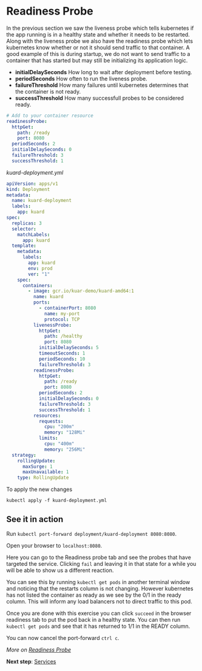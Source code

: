 # Readiness Probe
In the previous section we saw the liveness probe which tells kubernetes if the app running is in
a healthy state and whether it needs to be restarted. Along with the liveness probe we also have the readiness
probe which lets kubernetes know whether or not it should send traffic to that container. A good example of this is
during startup, we do not want to send traffic to a container that has started but may still be initializing its application
logic.

- **initialDelaySeconds** How long to wait after deployment before testing.
- **periodSeconds** How often to run the liveness probe.
- **failureThreshold** How many failures until kubernetes determines that the container is not ready.
- **successThreshold** How many successfull probes to be considered ready.

```yaml
# Add to your container resource
readinessProbe:
  httpGet:
    path: /ready
    port: 8080
  periodSeconds: 2
  initialDelaySeconds: 0
  failureThreshold: 3
  successThreshold: 1
```

*kuard-deployment.yml*
``` yaml
apiVersion: apps/v1
kind: Deployment
metadata:
  name: kuard-deployment
  labels:
    app: kuard
spec:
  replicas: 3
  selector:
    matchLabels:
      app: kuard
  template:
    metadata:
      labels:
        app: kuard
        env: prod
        ver: "1"
    spec:
      containers:
        - image: gcr.io/kuar-demo/kuard-amd64:1
          name: kuard
          ports:
            - containerPort: 8080
              name: my-port
              protocol: TCP
          livenessProbe:
            httpGet:
              path: /healthy
              port: 8080
            initialDelaySeconds: 5
            timeoutSeconds: 1
            periodSeconds: 10
            failureThreshold: 3
          readinessProbe:
            httpGet:
              path: /ready
              port: 8080
            periodSeconds: 2
            initialDelaySeconds: 0
            failureThreshold: 3
            successThreshold: 1
          resources:
            requests:
              cpu: "200m"
              memory: "128Mi"
            limits:
              cpu: "400m"
              memory: "256Mi"
  strategy:
    rollingUpdate:
      maxSurge: 1
      maxUnavailable: 1
    type: RollingUpdate
```

To apply the new changes 
```
kubectl apply -f kuard-deployment.yml
``` 

## See it in action
Run `kubectl port-forward deployment/kuard-deployment 8080:8080`.

Open your browser to `localhost:8080`.

Here you can go to the Readiness probe tab and see the probes that have targeted the service. Clicking `fail` and leaving it in that state for a while you will be able to show us a different reaction.

You can see this by running `kubectl get pods` in another terminal window  and noticing that the restarts column is not changing. However kubernetes has not listed the container as ready as we see by the 0/1 in the ready column. This will inform any load balancers not to direct traffic to this pod.

Once you are done with this exercise you can click `succeed` in the browser readiness tab to put the pod back in a healthy state. You can then run `kubectl get pods` and see that it has returned to 1/1 in the READY column.

You can now cancel the port-forward `ctrl c`.

*More on [Readiness Probe](https://kubernetes.io/docs/tasks/configure-pod-container/configure-liveness-readiness-probes/#define-readiness-probes)*

**Next step**: [Services](07-services.md)
